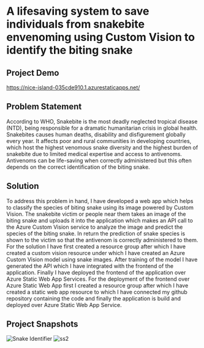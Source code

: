 # A lifesaving system to save individuals from snakebite envenoming using Custom Vision to identify the biting snake
## Project Demo
https://nice-island-035cde910.1.azurestaticapps.net/
## Problem Statement
According to WHO, Snakebite is the most deadly neglected tropical disease (NTD), being responsible for a dramatic humanitarian crisis in global health. Snakebites causes human deaths, disability and disfigurement globally every year. It affects poor and rural communities in developing countries, which host the highest venomous snake diversity and the highest burden of snakebite due to limited medical expertise and access to antivenoms. Antivenoms can be life-saving when correctly administered but this often depends on the correct identification of the biting snake.
## Solution
To address this problem in hand, I have developed a web app which helps to classify the species of biting snake using its image powered by Custom Vision. The snakebite victim or people near them takes an image of the biting snake and uploads it into the application which makes an API call to the Azure Custom Vision service to analyze the image and predict the species of the biting snake. In return the prediction of snake species is shown to the victim so that the antivenom is correctly administered to them. For the solution I have first created a resource group after which I have created a custom vision resource under which I have created an Azure Custom Vision model using snake images. After training of the model I have generated the API which I have integrated with the frontend of the application. Finally I have deployed the frontend of the application over Azure Static Web App Services. For the deployment of the frontend over Azure Static Web App first I created a resource group after which I have created a static web app resource to which I have connected my github repository containing the code and finally the application is build and deployed over Azure Static Web App Service.
## Project Snapshots
![Snake Identifier](https://user-images.githubusercontent.com/46130019/151704262-06e308ff-5fbf-4ea9-965d-ce9084cee4c3.jpg)
![ss2](https://user-images.githubusercontent.com/46130019/151704276-56ca1e4c-f442-43f3-8717-c2ec0e047af1.PNG)
